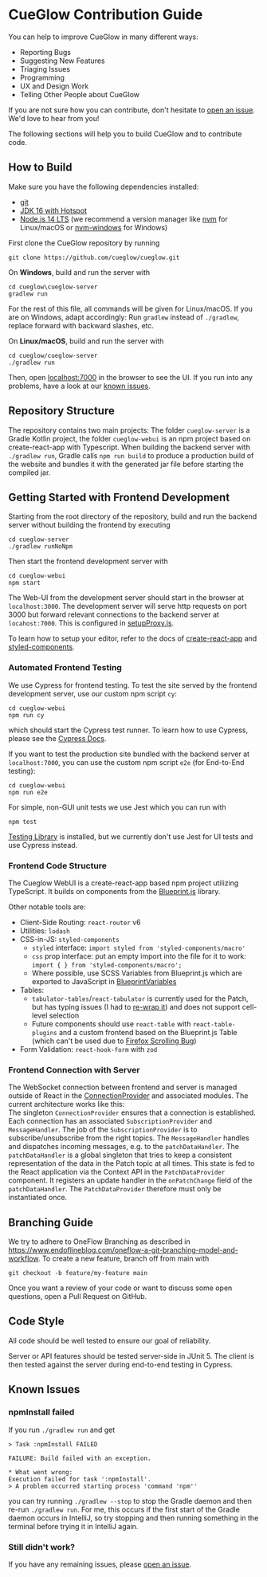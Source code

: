 # CueGlow Contribution Guide

You can help to improve CueGlow in many different ways: 

- Reporting Bugs
- Suggesting New Features
- Triaging Issues
- Programming
- UX and Design Work
- Telling Other People about CueGlow

If you are not sure how you can contribute, don't hesitate to [open an
issue](https://github.com/cueglow/cueglow/issues/new). We'd love to hear from
you!

The following sections will help you to build CueGlow and to contribute code. 

## How to Build

Make sure you have the following dependencies installed: 

- [git](https://git-scm.com/book/en/v2/Getting-Started-Installing-Git)
- [JDK 16 with Hotspot](https://adoptium.net/installation.html?variant=openjdk16&jvmVariant=hotspot)
- [Node.js 14 LTS](https://nodejs.org/) (we recommend a version manager like [nvm](https://github.com/nvm-sh/nvm) for Linux/macOS or [nvm-windows](https://github.com/coreybutler/nvm-windows) for Windows)

First clone the CueGlow repository by running
```
git clone https://github.com/cueglow/cueglow.git
```

On **Windows**, build and run the server with

```
cd cueglow\cueglow-server
gradlew run
```

For the rest of this file, all commands will be given for Linux/macOS. If you
are on Windows, adapt accordingly: Run `gradlew` instead of `./gradlew`, replace
forward with backward slashes, etc. 

On **Linux/macOS**, build and run the server with

```
cd cueglow/cueglow-server
./gradlew run
```

Then, open [localhost:7000](http://localhost:7000) in the browser to see the
UI. If you run into any problems, have a look at our [known issues](#known-issues). 


## Repository Structure

The repository contains two main projects: The folder `cueglow-server` is a
Gradle Kotlin project, the folder `cueglow-webui` is an npm project based on
create-react-app with Typescript. When building the backend server with
`./gradlew run`, Gradle calls `npm run build` to produce a production build of
the website and bundles it with the generated jar file before starting the
compiled jar. 

## Getting Started with Frontend Development

Starting from the root directory of the repository, build and run the backend
server without building the frontend by executing
```
cd cueglow-server
./gradlew runNoNpm
```

Then start the frontend development server with
```
cd cueglow-webui
npm start
```

The Web-UI from the development server should start in the browser at
`localhost:3000`. The development server will serve http requests on port 3000
but forward relevant connections to the backend server at `locahost:7000`. This
is configured in [setupProxy.js](cueglow-webui/src/setupProxy.js).

To learn how to setup your editor, refer to the docs of
[create-react-app](https://create-react-app.dev/docs/setting-up-your-editor) and
[styled-components](https://styled-components.com/docs/tooling#syntax-highlighting).


### Automated Frontend Testing 

We use Cypress for frontend testing. To test the site served by the frontend
development server, use our custom npm script `cy`:
```
cd cueglow-webui
npm run cy
```
which should start the Cypress test runner. To learn how to use Cypress, please
see the [Cypress
Docs](https://docs.cypress.io/guides/overview/why-cypress.html). 

If you want to test the production site bundled with the backend server at
`localhost:7000`, you can use the custom npm script `e2e` (for End-to-End
testing):
```
cd cueglow-webui
npm run e2e
```

For simple, non-GUI unit tests we use Jest which you can run with
```
npm test
```
[Testing Library](https://testing-library.com/docs/) is installed, but we
currently don't use Jest for UI tests and use Cypress instead. 

### Frontend Code Structure

The Cueglow WebUI is a create-react-app based npm project utilizing TypeScript.
It builds on components from the [Blueprint.js](https://blueprintjs.com/docs/)
library.

Other notable tools are:
- Client-Side Routing: `react-router` v6
- Utilities: `lodash`
- CSS-in-JS: `styled-components`
    - `styled` interface: `import styled from 'styled-components/macro'`
    - `css` prop interface: put an empty import into the file for it to work: 
      `import { } from 'styled-components/macro';`
    - Where possible, use SCSS Variables from Blueprint.js which are exported to
      JavaScript in [BlueprintVariables](cueglow-webui/src/BlueprintVariables/BlueprintVariables.ts)
- Tables: 
    - `tabulator-tables`/`react-tabulator` is currently used for the Patch, but
      has typing issues (I had to [re-wrap
      it](cueglow-webui/src/Components/GlowTabulator.tsx)) and does not support
      cell-level selection
    - Future components should use `react-table` with `react-table-plugins` and
      a custom frontend based on the Blueprint.js Table (which can't be used due
      to [Firefox Scrolling Bug](https://github.com/palantir/blueprint/issues/1712))
- Form Validation: `react-hook-form` with `zod`

### Frontend Connection with Server

The WebSocket connection between frontend and server is managed outside of React
in the
[ConnectionProvider](cueglow-webui/src/ConnectionProvider/ConnectionProvider.tsx)
and associated modules. The current architecture works like this:  
The singleton
`ConnectionProvider` ensures that a connection is established. Each connection
has an associated `SubscriptionProvider` and `MessageHandler`. The job of the
`SubscriptionProvider` is to subscribe/unsubscribe from the right topics. The
`MessageHandler` handles and dispatches incoming messages, e.g. to the
`patchDataHandler`. The `patchDataHandler` is a global singleton that tries to
keep a consistent representation of the data in the Patch topic at all times.
This state is fed to the React application via the Context API in the
`PatchDataProvider` component. It registers an update handler in the
`onPatchChange` field of the `patchDataHandler`. The `PatchDataProvider`
therefore must only be instantiated once. 


## Branching Guide

We try to adhere to OneFlow Branching as described in
https://www.endoflineblog.com/oneflow-a-git-branching-model-and-workflow. To
create a new feature, branch off from main with 

```
git checkout -b feature/my-feature main
```

Once you want a review of your code or want to discuss some open questions, open
a Pull Request on GitHub. 

## Code Style

All code should be well tested to ensure our goal of reliability. 

Server or API features should be tested server-side in JUnit 5. The client is
then tested against the server during end-to-end testing in Cypress. 

## Known Issues

### npmInstall failed

If you run `./gradlew run` and get
```
> Task :npmInstall FAILED

FAILURE: Build failed with an exception.

* What went wrong:
Execution failed for task ':npmInstall'.
> A problem occurred starting process 'command 'npm''
```
you can try running `./gradlew --stop` to stop the Gradle daemon and then re-run
`./gradlew run`. For me, this occurs if the first start of the Gradle daemon
occurs in IntelliJ, so try stopping and then running something in the terminal
before trying it in IntelliJ again. 

### Still didn't work?

If you have any remaining issues, please [open an issue](https://github.com/cueglow/cueglow/issues/new).